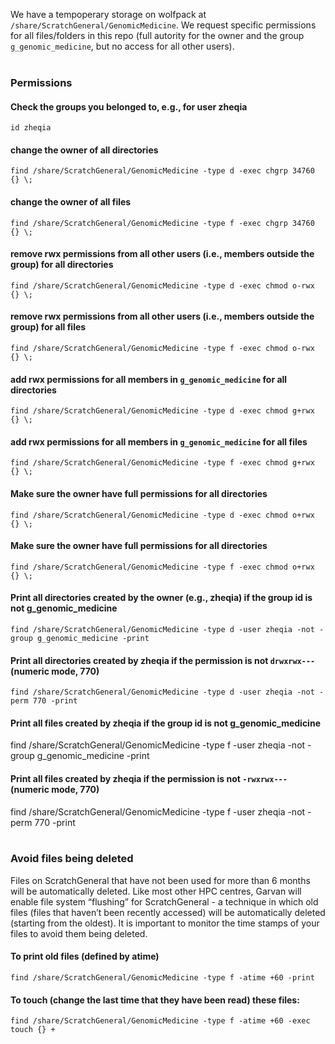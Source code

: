 

We have a tempoperary storage on wolfpack at `/share/ScratchGeneral/GenomicMedicine`. We request specific permissions for all files/folders in this repo (full autority for the owner and the group `g_genomic_medicine`, but no access for all other users). 
<br><br>

### Permissions

#### Check the groups you belonged to, e.g., for user zheqia
`id zheqia` 

#### change the owner of all directories 
`find /share/ScratchGeneral/GenomicMedicine -type d -exec chgrp 34760 {} \;`
#### change the owner of all files 
`find /share/ScratchGeneral/GenomicMedicine -type f -exec chgrp 34760 {} \;`

#### remove rwx permissions from all other users (i.e., members outside the group) for all directories
`find /share/ScratchGeneral/GenomicMedicine -type d -exec chmod o-rwx {} \;`
#### remove rwx permissions from all other users (i.e., members outside the group) for all files
`find /share/ScratchGeneral/GenomicMedicine -type f -exec chmod o-rwx {} \;`

#### add rwx permissions for all members in `g_genomic_medicine` for all directories 
`find /share/ScratchGeneral/GenomicMedicine -type d -exec chmod g+rwx {} \;`
#### add rwx permissions for all members in `g_genomic_medicine` for all files 
`find /share/ScratchGeneral/GenomicMedicine -type f -exec chmod g+rwx {} \;`

#### Make sure the owner have full permissions for all directories
`find /share/ScratchGeneral/GenomicMedicine -type d -exec chmod o+rwx {} \;`
#### Make sure the owner have full permissions for all directories
`find /share/ScratchGeneral/GenomicMedicine -type f -exec chmod o+rwx {} \;`

#### Print all directories created by the owner (e.g., zheqia) if the group id is not g_genomic_medicine
`find /share/ScratchGeneral/GenomicMedicine -type d -user zheqia -not -group g_genomic_medicine -print`
#### Print all directories created by zheqia if the permission is not `drwxrwx---` (numeric mode, 770)
`find /share/ScratchGeneral/GenomicMedicine -type d -user zheqia -not -perm 770 -print`

#### Print all files created by zheqia if the group id is not g_genomic_medicine
find /share/ScratchGeneral/GenomicMedicine -type f -user zheqia -not -group g_genomic_medicine -print
#### Print all files created by zheqia if the permission is not `-rwxrwx---` (numeric mode, 770)
find /share/ScratchGeneral/GenomicMedicine -type f -user zheqia -not -perm 770 -print
<br><br>


### Avoid files being deleted
Files on ScratchGeneral that have not been used for more than 6 months will be automatically deleted. Like most other HPC centres, Garvan will enable file system “flushing” for ScratchGeneral -  a technique in which old files (files that haven’t been recently accessed) will be automatically deleted (starting from the oldest). It is important to monitor the time stamps of your files to avoid them being deleted. 

#### To print old files (defined by atime)
`find /share/ScratchGeneral/GenomicMedicine -type f -atime +60 -print`
#### To touch (change the last time that they have been read) these files:
`find /share/ScratchGeneral/GenomicMedicine -type f -atime +60 -exec touch {} +`
